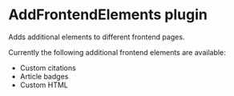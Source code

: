 # AddFrontendElements plugin
Adds additional elements to different frontend pages.

Currently the following additional frontend elements are available:

- Custom citations
- Article badges
- Custom HTML
